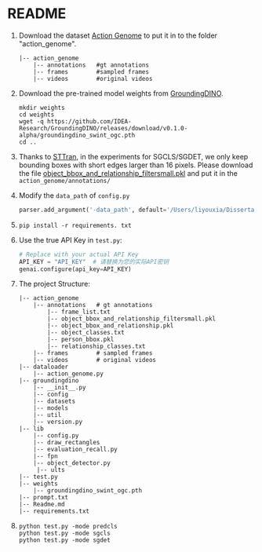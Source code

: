 # README

1. Download the dataset  [Action Genome](https://www.actiongenome.org/#download) to put it in to the folder "action_genome".

   ```
   |-- action_genome
       |-- annotations   #gt annotations
       |-- frames        #sampled frames
       |-- videos        #original videos
   ```

2. Download the pre-trained model weights from [GroundingDINO](https://github.com/IDEA-Research/GroundingDINO).

   ```
   mkdir weights
   cd weights
   wget -q https://github.com/IDEA-Research/GroundingDINO/releases/download/v0.1.0-alpha/groundingdino_swint_ogc.pth
   cd ..
   ```

3. Thanks to [STTran](https://github.com/yrcong/STTran), in the experiments for SGCLS/SGDET, we only keep bounding boxes with short edges larger than 16 pixels. Please download the file [object_bbox_and_relationship_filtersmall.pkl](https://drive.google.com/file/d/19BkAwjCw5ByyGyZjFo174Oc3Ud56fkaT/view?usp=sharing) and put it in the `action_genome/annotations/`

4. Modify the `data_path` of `config.py`

   ```python
   parser.add_argument('-data_path', default='/Users/liyouxia/Dissertation/VidSGG Benchmark/action_genome/', type=str)
   ```

5. ```
   pip install -r requirements. txt
   ```

6. Use the true API Key in `test.py`:

   ```python
   # Replace with your actual API Key
   API_KEY = "API_KEY"  # 请替换为您的实际API密钥
   genai.configure(api_key=API_KEY)
   ```

7. The project Structure:

   ```
   |-- action_genome
       |-- annotations   # gt annotations
           |-- frame_list.txt
           |-- object_bbox_and_relationship_filtersmall.pkl
           |-- object_bbox_and_relationship.pkl
           |-- object_classes.txt
           |-- person_bbox.pkl
           |-- relationship_classes.txt
       |-- frames        # sampled frames
       |-- videos        # original videos
   |-- dataloader
       |-- action_genome.py
   |-- groundingdino
       |-- __init__.py
       |-- config
       |-- datasets
       |-- models
       |-- util
       |-- version.py
   |-- lib
       |-- config.py
       |-- draw_rectangles
       |-- evaluation_recall.py
       |-- fpn
       |-- object_detector.py
   		|-- ults
   |-- test.py
   |-- weights
       |-- groundingdino_swint_ogc.pth
   |-- prompt.txt
   |-- Readme.md
   |-- requirements.txt
   ```

8. ```
   python test.py -mode predcls
   python test.py -mode sgcls
   python test.py -mode sgdet
   ```